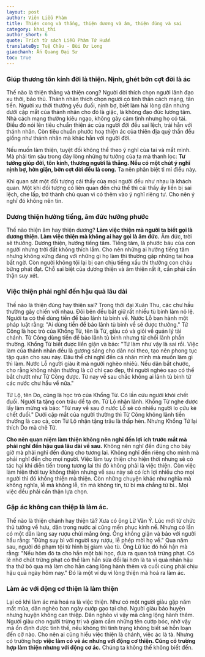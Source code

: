 ```yaml
---
layout: post
author: Viên Liễu Phàm
title: Thiện cong và thẳng, thiện dương và âm, thiện đúng và sai 
category: khai_thi
author_short: 6
quote: Trích từ sách Liễu Phàm Tứ Huấn
translateBy: Tuệ Châu - Bùi Dư Long
giaochanh: Ấn Quang Đại Sư
toc: true
---
```


### Giúp thương tôn kính đời là thiện. Nịnh, ghét bỡn cợt đời là ác

Thế nào là thiện thẳng và thiện cong? Người đời thích chọn người lãnh đạo xu thời, bảo thủ. Thánh nhân thích chọn người có tinh 
thần cách mạng, tân tiến. Người xu thời thường yếu đuối, nịnh bợ, biết làm hài lòng dân nhưng dưới cặp mắt của thánh nhân cho đó 
là giặc, là không đạo đức lương tâm. Nhà cách mạng thường kiêu ngạo, không gây cảm tình nhưng họ có tài. Điều đó nói lên tiêu chuẩn 
thiện ác của người đời đều sai lệch, trái hẳn với thánh nhân. Còn tiêu chuẩn phước hoạ thiện ác của thiên địa quỷ thần đều giống 
như thánh nhân mà khác hẳn với người đời. 

Nếu muốn làm thiện, tuyệt đối không thể theo ý nghĩ của tai và mắt mình. Mà phải tìm sâu trong đáy lòng những tư tưởng của ta mà thanh 
lọc: **Tư tưởng giúp đời, tôn kính, thương người là thẳng. Nếu có một chút ý nghĩ nịnh bợ, hờn giận, bỡn cợt đời đều là cong.** Ta nên 
phân biệt tỉ mỉ điều này. 

Khi quan sát một đối tượng cái thấy của mọi người đều như nhau là khách quan. Một khi đối tượng có liên quan đến chủ thể thì cái thấy 
ấy liền bị sai lệch, che lấp, trở thành chủ quan vì có thêm vào ý nghĩ riêng tư. Cho nên ý nghĩ đó không nên tin. 

### Dương thiện hưởng tiếng, âm đức hưởng phước

Thế nào thiện âm hay thiện dương? **Làm việc thiện mà người ta biết gọi là dương thiện. Làm việc thiện mà không ai hay gọi là âm đức.** Âm đức,
trời sẽ thưởng. Dương thiện, hưởng tiếng tăm. Tiếng tăm, là phước báu của con người nhưng trời đất không thích lắm. Cho nên những ai hưởng 
tiếng tăm nhưng không xứng đáng với những gì họ làm thì thường gặp những tai hoạ bất ngờ. Còn người không tội lại bị oan chịu tiếng xấu thì thường 
con cháu bừng phát đạt. Chỗ sai biệt của dương thiện và âm thiện rất ít, cần phải cẩn thận suy xét. 

### Việc thiện phải nghĩ đến hậu quả lâu dài 

Thế nào là thiện đúng hay thiện sai? Trong thời đại Xuân Thu, các chư hầu thường gây chiến với nhau. Đôi bên đều bắt giữ rất nhiều tù binh làm nô lệ. 
Người ta có thể dùng tiền để bảo lãnh tù binh về. Nước Lỗ ban hành một pháp luật rằng: "Ai dùng tiền để bảo lãnh tù binh về sẽ được thưởng." Tử Công 
là học trò của Khổng Tử, tên là Tứ, giàu có và giỏi về quản lý tài chánh. Tử Công dùng tiền để bảo lãnh tù binh nhưng từ chối lãnh phần thường. Khổng Từ biết 
được liền giận và bảo: "Tứ làm như vậy là sai rồi. Việc làm của thánh nhân đều là gương sáng cho dân noi theo, tạo nên phong tục tập quán cho sau này. Đâu thể 
chỉ nghĩ đến cá nhân mình mà muốn làm gì thì làm. Nước Lỗ người giàu ít mà người nghèo nhiêù. Nếu dân bắt chước, cho rằng không nhận thưởng là cử chỉ cao đẹp, thì 
người nghèo sao có thể bắt chướt như Tử Công được. Từ nay về sau chắc không ai lãnh tù binh từ các nước chư hầu về nữa."

Tử Lộ, tên Do, cũng là học trò của Khổng Tử. Có lần cứu người khỏi chết đuối. Người ta tặng con trâu để tạ ơn. Tử Lộ nhận lãnh. Khổng Tử nghe được lấy làm mừng và 
bảo: "Từ nay về sau ở nước Lỗ sẽ có nhiều người lo cứu kẻ chết đuối." Dưới cặp mắt của người thường thì Tử Công không lãnh tiền thưởng là cao cả, còn Tử Lộ 
nhận tặng trâu là thấp hèn. Nhưng Khổng Tử lại thích Do mà chê Tứ. 

**Cho nên quan niệm làm thiện không nên nghĩ đến lợi ích trước mắt mà phải nghĩ đến hậu quả lâu dài về sau.** 
Không nên nghĩ đến đúng cho bây giờ mà phải nghĩ đến đúng cho tương lai. Không nghĩ đến riêng cho mình mà phải nghĩ đến cho mọi người. Việc làm tuy thiện cho hiện thời 
nhưng sẽ có tác hại khi diễn tiến trong tương lai thì đó không phải là việc thiện. Còn việc làm hiện thời  tuy không thiện nhưng về sau này sẽ có ích lợi nhiều cho mọi người 
thì đó không thiện mà thiện. Còn những chuyện khác như nghĩa mà không nghĩa, lễ mà không lễ, tín mà không tín, từ bi mà chẳng từ bi.. Mọi việc đều phải cẩn thận lựa chọn. 

### Gặp ác không can thiệp là làm ác. 

Thế nào là thiện chánh hay thiện tà? Xưa có ông Lữ Văn Ý. Lúc mới từ chức thủ tướng về hưu, dân trong nước ai cũng mến phục kính nể. Nhưng có lần có một dân làng say rượu 
chửi mắng ông. Ông không giận và bảo với người hầu rằng: "Đừng suy bì với người say rượu, lễ phép mời họ về." Qua năm sau, người đó phạm tội tử hình bị giam vào tù. 
Ông Lữ lúc đó hối hận mà rằng: "Nếu hôm đó ta cho hắn một bài học, đưa ra quan toà trừng phạt. Có lẽ nhờ chút trừng phạt có thể làm hắn sửa đổi lại hơn là ta vì quá nhân hậu 
tha thứ bỏ qua mà làm cho hằn càng lộng hành thêm và cuối cùng phải chịu hậu quả ngày hôm nay." Đó là một ví dụ vì lòng thiện mà hoá ra làm ác.

### Làm ác với động cơ thiện là làm thiện

Lại có khi làm ác mà hoá ra là việc thiện. Như có một người giàu gặp năm mất mùa, dân nghèo ban ngày cướp gạo tại chợ. Người giàu báo huyện nhưng huyện không can thiệp. 
Dân nghèo vì vậy mà càng lộng hành thêm. Người giàu cho người trừng trị và giam cầm những tên cướp bóc, nhờ vậy mà ổn định được tình thế, nếu không thì tình trạng 
không biết sẽ hỗn loạn đến cỡ nào. Cho nên ai cũng hiểu việc thiện là chánh, việc ác là tà. Nhưng có trường hợp **việc làm có vẻ ác nhưng với động cơ thiện. Cũng có trường hợp làm 
thiện nhưng với động cơ ác.** Chúng ta không thế không biết đến. 

